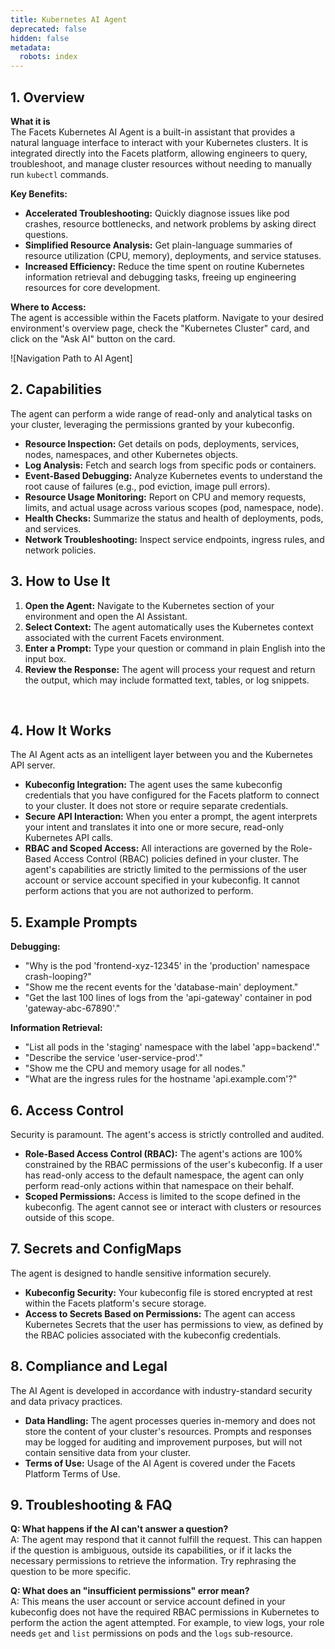 ```yaml
---
title: Kubernetes AI Agent
deprecated: false
hidden: false
metadata:
  robots: index
---
```

## 1. Overview

**What it is**\
The Facets Kubernetes AI Agent is a built-in assistant that provides a natural language interface to interact with your Kubernetes clusters. It is integrated directly into the Facets platform, allowing engineers to query, troubleshoot, and manage cluster resources without needing to manually run `kubectl` commands.

**Key Benefits:**

* **Accelerated Troubleshooting:** Quickly diagnose issues like pod crashes, resource bottlenecks, and network problems by asking direct questions.
* **Simplified Resource Analysis:** Get plain-language summaries of resource utilization (CPU, memory), deployments, and service statuses.
* **Increased Efficiency:** Reduce the time spent on routine Kubernetes information retrieval and debugging tasks, freeing up engineering resources for core development.

**Where to Access:**\
The agent is accessible within the Facets platform. Navigate to your desired environment's overview page, check the "Kubernetes Cluster" card, and click on the "Ask AI" button on the card.

!\[Navigation Path to AI Agent]

## 2. Capabilities

The agent can perform a wide range of read-only and analytical tasks on your cluster, leveraging the permissions granted by your kubeconfig.

* **Resource Inspection:** Get details on pods, deployments, services, nodes, namespaces, and other Kubernetes objects.
* **Log Analysis:** Fetch and search logs from specific pods or containers.
* **Event-Based Debugging:** Analyze Kubernetes events to understand the root cause of failures (e.g., pod eviction, image pull errors).
* **Resource Usage Monitoring:** Report on CPU and memory requests, limits, and actual usage across various scopes (pod, namespace, node).
* **Health Checks:** Summarize the status and health of deployments, pods, and services.
* **Network Troubleshooting:** Inspect service endpoints, ingress rules, and network policies.

## 3. How to Use It

1. **Open the Agent:** Navigate to the Kubernetes section of your environment and open the AI Assistant.
2. **Select Context:** The agent automatically uses the Kubernetes context associated with the current Facets environment.
3. **Enter a Prompt:** Type your question or command in plain English into the input box.
4. **Review the Response:** The agent will process your request and return the output, which may include formatted text, tables, or log snippets.

<Embed typeOfEmbed="jsfiddle" url="https://app.storylane.io/demo/thldbtpl7fzd" html="%3Ciframe%20class%3D%22embedly-embed%22%20src%3D%22%2F%2Fcdn.embedly.com%2Fwidgets%2Fmedia.html%3Fsrc%3Dhttps%253A%252F%252Fapp.storylane.io%252Fdemo%252Fthldbtpl7fzd%26display_name%3DStorylane%26url%3Dhttps%253A%252F%252Fapp.storylane.io%252Fdemo%252Fthldbtpl7fzd%26image%3Dhttps%253A%252F%252Fapp-pages.storylane.io%252Fcompany%252Fcompany_8c4ce947-95e7-4f47-ab9c-89edf23fd0e3%252Fproject%252Fproject_23247888-d800-44c2-84e4-7bce5bc1530b%252Fpreview.gif%26type%3Dtext%252Fhtml%26schema%3Dstorylane%22%20width%3D%22750%22%20height%3D%22449%22%20scrolling%3D%22no%22%20title%3D%22Storylane%20embed%22%20frameborder%3D%220%22%20allow%3D%22autoplay%3B%20fullscreen%3B%20encrypted-media%3B%20picture-in-picture%3B%22%20allowfullscreen%3D%22true%22%3E%3C%2Fiframe%3E" href="https://app.storylane.io/demo/thldbtpl7fzd" providerUrl="https://www.storylane.io" providerName="Storylane" />

<br />

## 4. How It Works

The AI Agent acts as an intelligent layer between you and the Kubernetes API server.

* **Kubeconfig Integration:** The agent uses the same kubeconfig credentials that you have configured for the Facets platform to connect to your cluster. It does not store or require separate credentials.
* **Secure API Interaction:** When you enter a prompt, the agent interprets your intent and translates it into one or more secure, read-only Kubernetes API calls.
* **RBAC and Scoped Access:** All interactions are governed by the Role-Based Access Control (RBAC) policies defined in your cluster. The agent's capabilities are strictly limited to the permissions of the user account or service account specified in your kubeconfig. It cannot perform actions that you are not authorized to perform.

## 5. Example Prompts

**Debugging:**

* "Why is the pod 'frontend-xyz-12345' in the 'production' namespace crash-looping?"
* "Show me the recent events for the 'database-main' deployment."
* "Get the last 100 lines of logs from the 'api-gateway' container in pod 'gateway-abc-67890'."

**Information Retrieval:**

* "List all pods in the 'staging' namespace with the label 'app=backend'."
* "Describe the service 'user-service-prod'."
* "Show me the CPU and memory usage for all nodes."
* "What are the ingress rules for the hostname 'api.example.com'?"

## 6. Access Control

Security is paramount. The agent's access is strictly controlled and audited.

* **Role-Based Access Control (RBAC):** The agent's actions are 100% constrained by the RBAC permissions of the user's kubeconfig. If a user has read-only access to the default namespace, the agent can only perform read-only actions within that namespace on their behalf.
* **Scoped Permissions:** Access is limited to the scope defined in the kubeconfig. The agent cannot see or interact with clusters or resources outside of this scope.

## 7. Secrets and ConfigMaps

The agent is designed to handle sensitive information securely.

* **Kubeconfig Security:** Your kubeconfig file is stored encrypted at rest within the Facets platform's secure storage.
* **Access to Secrets Based on Permissions:** The agent can access Kubernetes Secrets that the user has permissions to view, as defined by the RBAC policies associated with the kubeconfig credentials.

## 8. Compliance and Legal

The AI Agent is developed in accordance with industry-standard security and data privacy practices.

* **Data Handling:** The agent processes queries in-memory and does not store the content of your cluster's resources. Prompts and responses may be logged for auditing and improvement purposes, but will not contain sensitive data from your cluster.
* **Terms of Use:** Usage of the AI Agent is covered under the Facets Platform Terms of Use.

## 9. Troubleshooting & FAQ

**Q: What happens if the AI can't answer a question?**\
A: The agent may respond that it cannot fulfill the request. This can happen if the question is ambiguous, outside its capabilities, or if it lacks the necessary permissions to retrieve the information. Try rephrasing the question to be more specific.

**Q: What does an "insufficient permissions" error mean?**\
A: This means the user account or service account defined in your kubeconfig does not have the required RBAC permissions in Kubernetes to perform the action the agent attempted. For example, to view logs, your role needs `get` and `list` permissions on pods and the `logs` sub-resource.